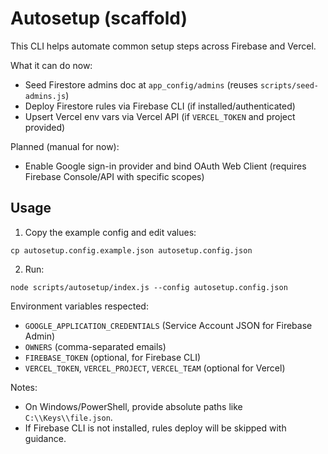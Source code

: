 # Autosetup (scaffold)

This CLI helps automate common setup steps across Firebase and Vercel.

What it can do now:
- Seed Firestore admins doc at `app_config/admins` (reuses `scripts/seed-admins.js`)
- Deploy Firestore rules via Firebase CLI (if installed/authenticated)
- Upsert Vercel env vars via Vercel API (if `VERCEL_TOKEN` and project provided)

Planned (manual for now):
- Enable Google sign-in provider and bind OAuth Web Client (requires Firebase Console/API with specific scopes)

## Usage

1) Copy the example config and edit values:

```
cp autosetup.config.example.json autosetup.config.json
```

2) Run:

```
node scripts/autosetup/index.js --config autosetup.config.json
```

Environment variables respected:
- `GOOGLE_APPLICATION_CREDENTIALS` (Service Account JSON for Firebase Admin)
- `OWNERS` (comma-separated emails)
- `FIREBASE_TOKEN` (optional, for Firebase CLI)
- `VERCEL_TOKEN`, `VERCEL_PROJECT`, `VERCEL_TEAM` (optional for Vercel)

Notes:
- On Windows/PowerShell, provide absolute paths like `C:\\Keys\\file.json`.
- If Firebase CLI is not installed, rules deploy will be skipped with guidance.
